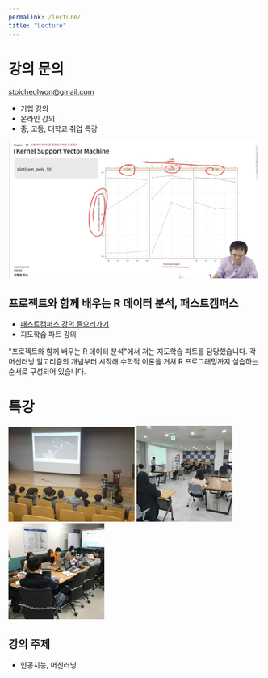 ```yaml
---
permalink: /lecture/
title: "Lecture"
---
```


# 강의 문의    

stoicheolwon@gmail.com

* 기업 강의 
* 온라인 강의
* 중, 고등, 대학교 취업 특강 

<center><img src="/assets/images/profile/r_lecture02.JPG" width="500"></center> 

## 프로젝트와 함께 배우는 R 데이터 분석, 패스트캠퍼스

* [패스트캠퍼스 강의 들으러가기](https://www.fastcampus.co.kr/data_online_rdata)
* 지도학습 파트 강의

"프로젝트와 함께 배우는 R 데이터 분석"에서 저는 지도학습 파트를 담당했습니다. 
각 머신러닝 알고리즘의 개념부터 시작해 수학적 이론을 거쳐 R 프로그래밍까지 실습하는 순서로 구성되어 있습니다. 

# 특강

<img src="/assets/images/profile/special_lecture01.jpg" width="250" /> <img src="/assets/images/profile/special_lecture02.jpg" width="190" /> <img src="/assets/images/profile/company_lecture01.jpg" width="190" />  


## 강의 주제

* 인공지능, 머신러닝

